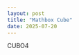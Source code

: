 ```yaml
---
layout: post
title: "Mathbox Cube"
date: 2025-07-20
---
```

CUBO4

<script>
      // Color Cube by Max Goldstein, CC-BY
      mathbox = MathBox.mathBox({
        plugins: ["core", "controls", "cursor"],
        controls: {
          klass: THREE.OrbitControls,
        },
        camera: {},
      });

      three = mathbox.three;
      three.controls.maxDistance = 4;
      three.camera.position.set(2.5, 1, 2.5);
      three.renderer.setClearColor(new THREE.Color(0xeeeeee), 1.0);

      view = mathbox
        .set({
          scale: 720,
          focus: 1,
        })
        .cartesian({
          range: [
            [0, 1],
            [0, 1],
            [0, 1],
          ],
          scale: [1, 1, 1],
        });

      var rez = 10;
      view.volume({
        id: "volume",
        width: rez,
        height: rez,
        depth: rez,
        items: 1,
        channels: 4,
        live: false,
        expr: function (emit, x, y, z) {
          emit(x, y, 0, 1);
        },
      });
      view.point({
        // The neat trick: use the same data for position and for color!
        // We don't actually need to specify the points source since we just defined them
        // but it emphasizes what's going on.
        // The w component 1 is ignored as a position but used as opacity as a color.
        points: "#volume",
        colors: "#volume",
        // Multiply every color component in [0..1] by 255
        color: 0xffffff,
        size: 20,
      });
    </script>
